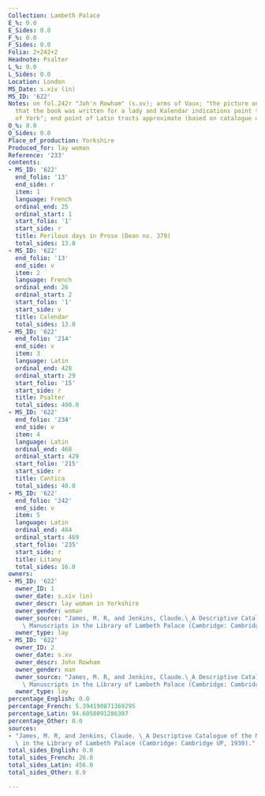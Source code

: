 ```yaml
---
Collection: Lambeth Palace
E_%: 0.0
E_Sides: 0.0
F_%: 0.0
F_Sides: 0.0
Folia: 2+242+2
Headnote: Psalter
L_%: 0.0
L_Sides: 0.0
Location: London
MS_Date: s.xiv (in)
MS_ID: '622'
Notes: on fol.242r "Joh'n Rowham" (s.xv); arms of Vaux; "the picture on f. 189b indicates
  that the book was written for a lady and Kalendar indications point to the province
  of York"; end point of Latin tracts approximate (based on catalogue description)
O_%: 0.0
O_Sides: 0.0
Place_of_production: Yorkshire
Produced_for: lay woman
Reference: '233'
contents:
- MS_ID: '622'
  end_folio: '13'
  end_side: r
  item: 1
  language: French
  ordinal_end: 25
  ordinal_start: 1
  start_folio: '1'
  start_side: r
  title: Perilous days in Prose (Dean no. 379)
  total_sides: 13.0
- MS_ID: '622'
  end_folio: '13'
  end_side: v
  item: 2
  language: French
  ordinal_end: 26
  ordinal_start: 2
  start_folio: '1'
  start_side: v
  title: Calendar
  total_sides: 13.0
- MS_ID: '622'
  end_folio: '214'
  end_side: v
  item: 3
  language: Latin
  ordinal_end: 428
  ordinal_start: 29
  start_folio: '15'
  start_side: r
  title: Psalter
  total_sides: 400.0
- MS_ID: '622'
  end_folio: '234'
  end_side: v
  item: 4
  language: Latin
  ordinal_end: 468
  ordinal_start: 429
  start_folio: '215'
  start_side: r
  title: Cantica
  total_sides: 40.0
- MS_ID: '622'
  end_folio: '242'
  end_side: v
  item: 5
  language: Latin
  ordinal_end: 484
  ordinal_start: 469
  start_folio: '235'
  start_side: r
  title: Litany
  total_sides: 16.0
owners:
- MS_ID: '622'
  owner_ID: 1
  owner_date: s.xiv (in)
  owner_descr: lay woman in Yorkshire
  owner_gender: woman
  owner_source: "James, M. R, and Jenkins, Claude.\_A Descriptive Catalogue of the\
    \ Manuscripts in the Library of Lambeth Palace (Cambridge: Cambridge UP, 1930)."
  owner_type: lay
- MS_ID: '622'
  owner_ID: 2
  owner_date: s.xv
  owner_descr: John Rowham
  owner_gender: man
  owner_source: "James, M. R, and Jenkins, Claude.\_A Descriptive Catalogue of the\
    \ Manuscripts in the Library of Lambeth Palace (Cambridge: Cambridge UP, 1930)."
  owner_type: lay
percentage_English: 0.0
percentage_French: 5.394190871369295
percentage_Latin: 94.6058091286307
percentage_Other: 0.0
sources:
- "James, M. R, and Jenkins, Claude. \_A Descriptive Catalogue of the Manuscripts\
  \ in the Library of Lambeth Palace (Cambridge: Cambridge UP, 1930)."
total_sides_English: 0.0
total_sides_French: 26.0
total_sides_Latin: 456.0
total_sides_Other: 0.0

---
```

